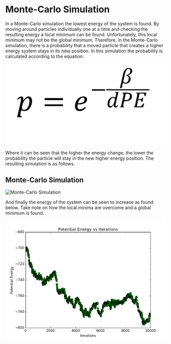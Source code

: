 # Monte-Carlo Simulation
In a Monte-Carlo simulation the lowest energy of the system is found. By moving around particles individually one at a time and checking the resulting energy a local minimum can be found. Unfortunately, this local minimum may not be the global minimum. Therefore, in the Monte-Carlo simulation, there is a probability that a moved particle that creates a higher energy system stays in its new position. In this simulation the probability is calculated according to the equation:

![Probability a Particle Stays in Higher Energy Position](https://github.com/CraigLangford/Simulation-Projects/blob/master/5%20-%20Monte%20Carlo%20Simulation/Probability.png)

Where it can be seen that the higher the energy change, the lower the probability the particle will stay in the new higher energy position. The resulting simulation is as follows.

## Monte-Carlo Simulation
![Monte-Carlo Simulation](https://github.com/CraigLangford/Simulation-Projects/blob/master/5%20-%20Monte%20Carlo%20Simulation/Monte-Carlo%20Simulation.gif)

And finally the energy of the system can be seen to increase as found below. Take note on how the local minima are overcome and a global minimum is found.

![Energy of System](https://github.com/CraigLangford/Simulation-Projects/blob/master/5%20-%20Monte%20Carlo%20Simulation/Energ%20vs%20Time.png)
